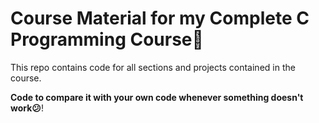 # Course Material for my Complete C Programming Course🤩

This repo contains code for all sections and projects contained in the course.

**Code to compare it with your own code whenever something doesn't work😕**!
